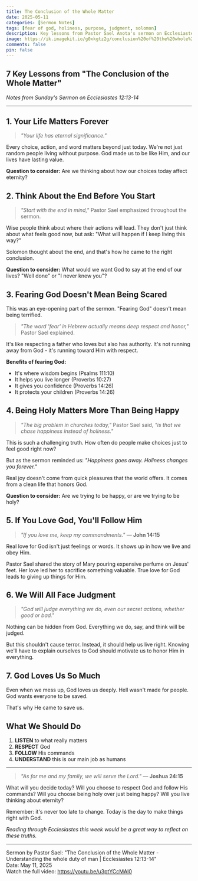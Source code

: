 ```yaml
---
title: The Conclusion of the Whole Matter
date: 2025-05-11
categories: [Sermon Notes]
tags: [fear of god, holiness, purpose, judgment, solomon]
description: Key lessons from Pastor Sael Anota's sermon on Ecclesiastes 12:13-14, focusing on the eternal significance of our lives, the importance of fearing God, and the call to holiness over happiness.
image: https://ik.imagekit.io/g0xkgtz2g/conclusion%20of%20the%20whole%20matter.jpg?updatedAt=1746971622184
comments: false
pin: false
---
```


## 7 Key Lessons from "The Conclusion of the Whole Matter"

_Notes from Sunday's Sermon on Ecclesiastes 12:13-14_

---

## 1. Your Life Matters Forever

> _"Your life has eternal significance."_

Every choice, action, and word matters beyond just today. We're not just random people living without purpose. God made us to be like Him, and our lives have lasting value.

**Question to consider:** Are we thinking about how our choices today affect eternity?

## 2. Think About the End Before You Start

> _"Start with the end in mind,"_ Pastor Sael emphasized throughout the sermon.

Wise people think about where their actions will lead. They don't just think about what feels good now, but ask: "What will happen if I keep living this way?"

Solomon thought about the end, and that's how he came to the right conclusion.

**Question to consider:** What would we want God to say at the end of our lives? "Well done" or "I never knew you"?

## 3. Fearing God Doesn't Mean Being Scared

This was an eye-opening part of the sermon. "Fearing God" doesn't mean being terrified.

> _"The word 'fear' in Hebrew actually means deep respect and honor,"_ Pastor Sael explained.

It's like respecting a father who loves but also has authority. It's not running away from God - it's running toward Him with respect.

**Benefits of fearing God:**

- It's where wisdom begins (Psalms 111:10)
- It helps you live longer (Proverbs 10:27)
- It gives you confidence (Proverbs 14:26)
- It protects your children (Proverbs 14:26)

## 4. Being Holy Matters More Than Being Happy

> _"The big problem in churches today,"_ Pastor Sael said, _"is that we chase happiness instead of holiness."_

This is such a challenging truth. How often do people make choices just to feel good right now?

But as the sermon reminded us: _"Happiness goes away. Holiness changes you forever."_

Real joy doesn't come from quick pleasures that the world offers. It comes from a clean life that honors God.

**Question to consider:** Are we trying to be happy, or are we trying to be holy?

## 5. If You Love God, You'll Follow Him

> _"If you love me, keep my commandments."_ — **John 14:15**

Real love for God isn't just feelings or words. It shows up in how we live and obey Him.

Pastor Sael shared the story of Mary pouring expensive perfume on Jesus' feet. Her love led her to sacrifice something valuable. True love for God leads to giving up things for Him.

## 6. We Will All Face Judgment

> _"God will judge everything we do, even our secret actions, whether good or bad."_

Nothing can be hidden from God. Everything we do, say, and think will be judged.

But this shouldn't cause terror. Instead, it should help us live right. Knowing we'll have to explain ourselves to God should motivate us to honor Him in everything.

## 7. God Loves Us So Much

Even when we mess up, God loves us deeply. Hell wasn't made for people. God wants everyone to be saved.

That's why He came to save us.

## What We Should Do

1. **LISTEN** to what really matters
2. **RESPECT** God
3. **FOLLOW** His commands
4. **UNDERSTAND** this is our main job as humans

---

> _"As for me and my family, we will serve the Lord."_ — **Joshua 24:15**

What will you decide today? Will you choose to respect God and follow His commands? Will you choose being holy over just being happy? Will you live thinking about eternity?

Remember: it's never too late to change. Today is the day to make things right with God.

_Reading through Ecclesiastes this week would be a great way to reflect on these truths._

---

Sermon by Pastor Sael: "The Conclusion of the Whole Matter - Understanding the whole duty of man | Ecclesiastes 12:13-14"<br>
Date: May 11, 2025<br>
Watch the full video: <a href="https://youtu.be/u3ptYCcMAl0" target="_blank">https://youtu.be/u3ptYCcMAl0</a>
